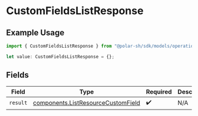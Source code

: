 # CustomFieldsListResponse

## Example Usage

```typescript
import { CustomFieldsListResponse } from "@polar-sh/sdk/models/operations/customfieldslist.js";

let value: CustomFieldsListResponse = {};
```

## Fields

| Field                                                                                    | Type                                                                                     | Required                                                                                 | Description                                                                              |
| ---------------------------------------------------------------------------------------- | ---------------------------------------------------------------------------------------- | ---------------------------------------------------------------------------------------- | ---------------------------------------------------------------------------------------- |
| `result`                                                                                 | [components.ListResourceCustomField](../../models/components/listresourcecustomfield.md) | :heavy_check_mark:                                                                       | N/A                                                                                      |